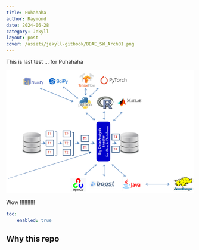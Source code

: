 ```yaml
---
title: Puhahaha
author: Raymond
date: 2024-06-28
category: Jekyll
layout: post
cover: /assets/jekyll-gitbook/BDAE_SW_Arch01.png
---
```


This is last test ... for Puhahaha

![BDAE_SW_Arch01.png](../assets/BDAE_SW_Arch01.png)

Wow !!!!!!!!!!

```yaml
toc:
    enabled: true
```

Why this repo
-------------
